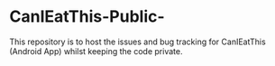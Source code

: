 # CanIEatThis-Public-
This repository is to host the issues and bug tracking for CanIEatThis (Android App) whilst keeping the code private. 
